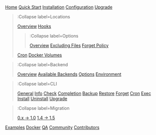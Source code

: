 [Home](/)
[Quick Start](/quick)
[Installation](/installation)
[Configuration](/config)
[Upgrade](/upgrade)

> :Collapse label=Locations
>
> [Overview](/location/overview)
> [Hooks](/location/hooks)
>
> > :Collapse label=Options
> > 
> > [Overview](/location/options)
> > [Excluding Files](/location/exclude)
> > [Forget Policy](/location/forget)
>
> [Cron](/location/cron)
> [Docker Volumes](/location/docker)

> :Collapse label=Backend
>
> [Overview](/backend/overview)
> [Available Backends](/backend/available)
> [Options](/backend/options)
> [Environment](/backend/env)

> :Collapse label=CLI
>
> [General](/cli/general)
> [Info](/cli/info)
> [Check](/cli/check)
> [Completion](/cli/completion)
> [Backup](/cli/backup)
> [Restore](/cli/restore)
> [Forget](/cli/forget)
> [Cron](/cli/cron)
> [Exec](/cli/exec)
> [Install](/cli/install)
> [Uninstall](/cli/uninstall)
> [Upgrade](/cli/upgrade)

> :Collapse label=Migration
>
> [0.x → 1.0](/migration/0.x_1.0)
> [1.4 → 1.5](/migration/1.4_1.5)

[Examples](/examples)
[Docker](/docker)
[QA](/qa)
[Community](/community)
[Contributors](/contrib)

